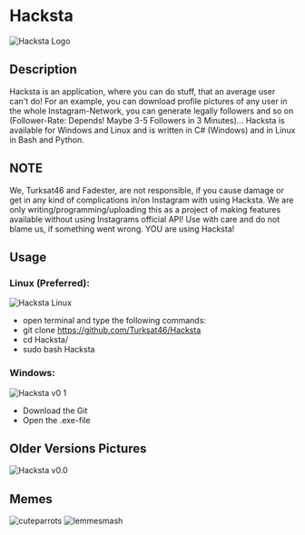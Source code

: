 # Hacksta

![Hacksta Logo](https://user-images.githubusercontent.com/50042338/93688816-0bb4f300-fac9-11ea-983a-dc7e4efa3a19.jpg)

## Description
Hacksta is an application, where you can do stuff, that an average user can't do! For an example, you can download profile pictures of any user in the whole Instagram-Network, you can generate legally followers and so on (Follower-Rate: Depends! Maybe 3-5 Followers in 3 Minutes)... Hacksta is available for Windows and Linux and is written in C# (Windows) and in Linux in Bash and Python. 

## NOTE
We, Turksat46 and Fadester, are not responsible, if you cause damage or get in any kind of complications in/on Instagram with using Hacksta. We are only writing/programming/uploading this as a project of making features available without using Instagrams official API! 
Use with care and do not blame us, if something went wrong. YOU are using Hacksta!

## Usage

### Linux (Preferred):

![Hacksta Linux](https://user-images.githubusercontent.com/53977560/93612498-dc6e8b00-f9cf-11ea-9aac-364e29014197.jpeg)

- open terminal and type the following commands:
- git clone https://github.com/Turksat46/Hacksta
- cd Hacksta/
- sudo bash Hacksta

### Windows:

![Hacksta v0 1](https://user-images.githubusercontent.com/50042338/93688779-b4af1e00-fac8-11ea-8e0a-d112ddfa0a69.JPG)

- Download the Git
- Open the .exe-file

## Older Versions Pictures
![Hacksta v0.0](https://user-images.githubusercontent.com/50042338/93686959-11efa300-faba-11ea-95a9-fe916d7dd11e.JPG)


## Memes

![cuteparrots](https://user-images.githubusercontent.com/50042338/93686977-3fd4e780-faba-11ea-9f21-993109a83b44.jpg)
![lemmesmash](https://user-images.githubusercontent.com/50042338/93689084-6a7b6c00-facb-11ea-8d3e-5c0b3097cc19.gif)
